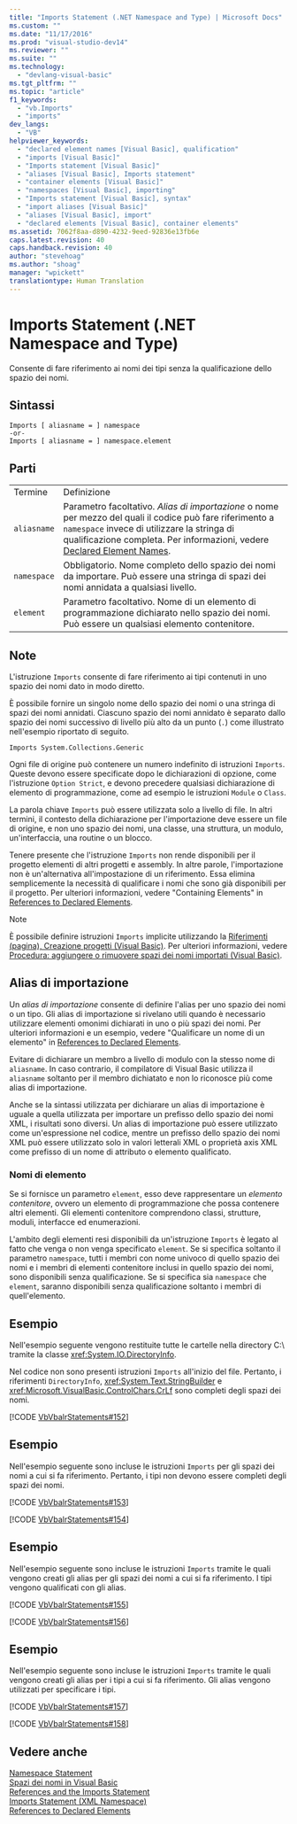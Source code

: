 ```yaml
---
title: "Imports Statement (.NET Namespace and Type) | Microsoft Docs"
ms.custom: ""
ms.date: "11/17/2016"
ms.prod: "visual-studio-dev14"
ms.reviewer: ""
ms.suite: ""
ms.technology: 
  - "devlang-visual-basic"
ms.tgt_pltfrm: ""
ms.topic: "article"
f1_keywords: 
  - "vb.Imports"
  - "imports"
dev_langs: 
  - "VB"
helpviewer_keywords: 
  - "declared element names [Visual Basic], qualification"
  - "imports [Visual Basic]"
  - "Imports statement [Visual Basic]"
  - "aliases [Visual Basic], Imports statement"
  - "container elements [Visual Basic]"
  - "namespaces [Visual Basic], importing"
  - "Imports statement [Visual Basic], syntax"
  - "import aliases [Visual Basic]"
  - "aliases [Visual Basic], import"
  - "declared elements [Visual Basic], container elements"
ms.assetid: 7062f8aa-d890-4232-9eed-92836e13fb6e
caps.latest.revision: 40
caps.handback.revision: 40
author: "stevehoag"
ms.author: "shoag"
manager: "wpickett"
translationtype: Human Translation
---
```

# Imports Statement (.NET Namespace and Type)
Consente di fare riferimento ai nomi dei tipi senza la qualificazione dello spazio dei nomi.  
  
## Sintassi  
  
```  
Imports [ aliasname = ] namespace  
-or-  
Imports [ aliasname = ] namespace.element  
```  
  
## Parti  
  
|||  
|-|-|  
|Termine|Definizione|  
|`aliasname`|Parametro facoltativo.  *Alias di importazione* o nome per mezzo del quali il codice può fare riferimento a `namespace` invece di utilizzare la stringa di qualificazione completa.  Per informazioni, vedere [Declared Element Names](../../../visual-basic/programming-guide/language-features/declared-elements/declared-element-names.md).|  
|`namespace`|Obbligatorio.  Nome completo dello spazio dei nomi da importare.  Può essere una stringa di spazi dei nomi annidata a qualsiasi livello.|  
|`element`|Parametro facoltativo.  Nome di un elemento di programmazione dichiarato nello spazio dei nomi.  Può essere un qualsiasi elemento contenitore.|  
  
## Note  
 L'istruzione `Imports`  consente di fare riferimento ai tipi contenuti in uno spazio dei nomi dato in modo diretto.  
  
 È possibile fornire un singolo nome dello spazio dei nomi o una stringa di spazi dei nomi annidati.  Ciascuno spazio dei nomi annidato è separato dallo spazio dei nomi successivo di livello più alto da un punto \(`.`\) come illustrato nell'esempio riportato di seguito.  
  
 `Imports System.Collections.Generic`  
  
 Ogni file di origine può contenere un numero indefinito di istruzioni `Imports`.  Queste devono essere specificate dopo le dichiarazioni di opzione, come l'istruzione `Option Strict`, e devono precedere qualsiasi dichiarazione di elemento di programmazione, come ad esempio le istruzioni `Module` o `Class`.  
  
 La parola chiave `Imports` può essere utilizzata solo a livello di file.  In altri termini, il contesto della dichiarazione per l'importazione deve essere un file di origine, e non uno spazio dei nomi, una classe, una struttura, un modulo, un'interfaccia, una routine o un blocco.  
  
 Tenere presente che l'istruzione `Imports` non rende disponibili per il progetto elementi di altri progetti e assembly.  In altre parole, l'importazione non è un'alternativa all'impostazione di un riferimento.  Essa elimina semplicemente la necessità di qualificare i nomi che sono già disponibili per il progetto.  Per ulteriori informazioni, vedere "Containing Elements" in [References to Declared Elements](../../../visual-basic/programming-guide/language-features/declared-elements/references-to-declared-elements.md).  
  
> [!NOTE]
>  È possibile definire istruzioni `Imports` implicite utilizzando la [Riferimenti \(pagina\), Creazione progetti \(Visual Basic\)](/visual-studio/ide/reference/references-page-project-designer-visual-basic).  Per ulteriori informazioni, vedere [Procedura: aggiungere o rimuovere spazi dei nomi importati \(Visual Basic\)](../Topic/How%20to:%20Add%20or%20Remove%20Imported%20Namespaces%20\(Visual%20Basic\).md).  
  
## Alias di importazione  
 Un *alias di importazione* consente di definire l'alias per uno spazio dei nomi o un tipo.  Gli alias di importazione si rivelano utili quando è necessario utilizzare elementi omonimi dichiarati in uno o più spazi dei nomi.  Per ulteriori informazioni e un esempio, vedere "Qualificare un nome di un elemento" in [References to Declared Elements](../../../visual-basic/programming-guide/language-features/declared-elements/references-to-declared-elements.md).  
  
 Evitare di dichiarare un membro a livello di modulo con la stesso nome di `aliasname`.  In caso contrario, il compilatore di Visual Basic utilizza il `aliasname` soltanto per il membro dichiatato e non lo riconosce più come alias di importazione.  
  
 Anche se la sintassi utilizzata per dichiarare un alias di importazione è uguale a quella utilizzata per importare un prefisso dello spazio dei nomi XML, i risultati sono diversi.  Un alias di importazione può essere utilizzato come un'espressione nel codice, mentre un prefisso dello spazio dei nomi XML può essere utilizzato solo in valori letterali XML o proprietà axis XML come prefisso di un nome di attributo o elemento qualificato.  
  
### Nomi di elemento  
 Se si fornisce un parametro `element`, esso deve rappresentare un *elemento contenitore*, ovvero un elemento di programmazione che possa contenere altri elementi.  Gli elementi contenitore comprendono classi, strutture, moduli, interfacce ed enumerazioni.  
  
 L'ambito degli elementi resi disponibili da un'istruzione `Imports` è legato al fatto che venga o non venga specificato `element`.  Se si specifica soltanto il parametro `namespace`, tutti i membri con nome univoco di quello spazio dei nomi e i membri di elementi contenitore inclusi in quello spazio dei nomi, sono disponibili senza qualificazione.  Se si specifica sia `namespace` che `element`, saranno disponibili senza qualificazione soltanto i membri di quell'elemento.  
  
## Esempio  
 Nell'esempio seguente vengono restituite tutte le cartelle nella directory C:\\ tramite la classe <xref:System.IO.DirectoryInfo>.  
  
 Nel codice non sono presenti istruzioni `Imports` all'inizio del file.  Pertanto, i riferimenti `DirectoryInfo`, <xref:System.Text.StringBuilder> e <xref:Microsoft.VisualBasic.ControlChars.CrLf> sono completi degli spazi dei nomi.  
  
 [!CODE [VbVbalrStatements#152](../CodeSnippet/VS_Snippets_VBCSharp/VbVbalrStatements#152)]  
  
## Esempio  
 Nell'esempio seguente sono incluse le istruzioni `Imports` per gli spazi dei nomi a cui si fa riferimento.  Pertanto, i tipi non devono essere completi degli spazi dei nomi.  
  
 [!CODE [VbVbalrStatements#153](../CodeSnippet/VS_Snippets_VBCSharp/VbVbalrStatements#153)]  
  
 [!CODE [VbVbalrStatements#154](../CodeSnippet/VS_Snippets_VBCSharp/VbVbalrStatements#154)]  
  
## Esempio  
 Nell'esempio seguente sono incluse le istruzioni `Imports` tramite le quali vengono creati gli alias per gli spazi dei nomi a cui si fa riferimento.  I tipi vengono qualificati con gli alias.  
  
 [!CODE [VbVbalrStatements#155](../CodeSnippet/VS_Snippets_VBCSharp/VbVbalrStatements#155)]  
  
 [!CODE [VbVbalrStatements#156](../CodeSnippet/VS_Snippets_VBCSharp/VbVbalrStatements#156)]  
  
## Esempio  
 Nell'esempio seguente sono incluse le istruzioni `Imports` tramite le quali vengono creati gli alias per i tipi a cui si fa riferimento.  Gli alias vengono utilizzati per specificare i tipi.  
  
 [!CODE [VbVbalrStatements#157](../CodeSnippet/VS_Snippets_VBCSharp/VbVbalrStatements#157)]  
  
 [!CODE [VbVbalrStatements#158](../CodeSnippet/VS_Snippets_VBCSharp/VbVbalrStatements#158)]  
  
## Vedere anche  
 [Namespace Statement](../../../visual-basic/language-reference/statements/namespace-statement.md)   
 [Spazi dei nomi in Visual Basic](../../../visual-basic/programming-guide/program-structure/namespaces.md)   
 [References and the Imports Statement](../../../visual-basic/programming-guide/program-structure/references-and-the-imports-statement.md)   
 [Imports Statement \(XML Namespace\)](../../../visual-basic/language-reference/statements/imports-statement-xml-namespace.md)   
 [References to Declared Elements](../../../visual-basic/programming-guide/language-features/declared-elements/references-to-declared-elements.md)